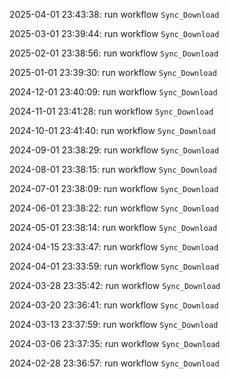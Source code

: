 2025-04-01 23:43:38: run workflow `Sync_Download` 

2025-03-01 23:39:44: run workflow `Sync_Download` 

2025-02-01 23:38:56: run workflow `Sync_Download` 

2025-01-01 23:39:30: run workflow `Sync_Download` 

2024-12-01 23:40:09: run workflow `Sync_Download` 

2024-11-01 23:41:28: run workflow `Sync_Download` 

2024-10-01 23:41:40: run workflow `Sync_Download` 

2024-09-01 23:38:29: run workflow `Sync_Download` 

2024-08-01 23:38:15: run workflow `Sync_Download` 

2024-07-01 23:38:09: run workflow `Sync_Download` 

2024-06-01 23:38:22: run workflow `Sync_Download` 

2024-05-01 23:38:14: run workflow `Sync_Download` 

2024-04-15 23:33:47: run workflow `Sync_Download` 

2024-04-01 23:33:59: run workflow `Sync_Download` 

2024-03-28 23:35:42: run workflow `Sync_Download` 

2024-03-20 23:36:41: run workflow `Sync_Download` 

2024-03-13 23:37:59: run workflow `Sync_Download` 

2024-03-06 23:37:35: run workflow `Sync_Download` 

2024-02-28 23:36:57: run workflow `Sync_Download` 


